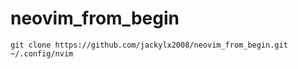 # neovim_from_begin

`git clone https://github.com/jackylx2008/neovim_from_begin.git ~/.config/nvim`
